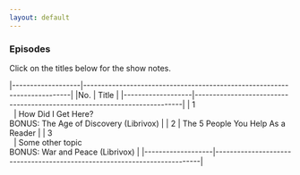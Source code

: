 ```yaml
---
layout: default
---
```

### Episodes
Click on the titles below for the show notes.

|-------------------|--------------------------------------------------------------------------|
|No.                | Title                                                                    |
|-------------------|--------------------------------------------------------------------------|
| 1<br>&nbsp;       | How Did I Get Here?<br>BONUS: The Age of Discovery (Librivox)            |
| 2                 | The 5 People You Help As a Reader                                        |
| 3<br>&nbsp;       | Some other topic<br>BONUS: War and Peace (Librivox)                      |
|-------------------|--------------------------------------------------------------------------|
